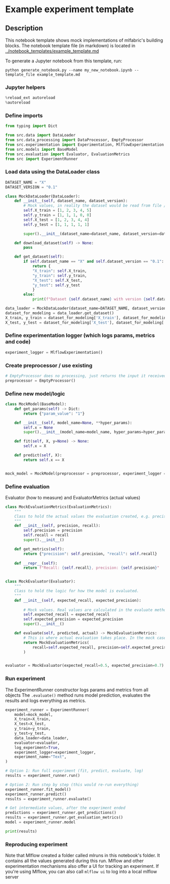 # Example experiment template

## Description

This notebook template shows mock implementations of mlfabric's building blocks.
The notebook template file (in markdown) is located in [../notebook_templates/example_template.md]()

To generate a Jupyter notebook from this template, run:

```
python generate_notebook.py --name my_new_notebook.ipynb --template_file example_template.md
```

### Jupyter helpers

```python
%reload_ext autoreload
%autoreload
```

### Define imports

```python
from typing import Dict

from src.data import DataLoader
from src.data_processing import DataProcessor, EmptyProcessor
from src.experimentation import Experimentation, MlflowExperimentation
from src.models import BaseModel
from src.evaluation import Evaluator, EvaluationMetrics
from src import ExperimentRunner

```

### Load data using the DataLoader class

```python
DATASET_NAME = "X"
DATASET_VERSION = "0.1"

class MockDataLoader(DataLoader):
    def __init__(self, dataset_name, dataset_version):
        # Mock values, in reality the dataset would be read from file / stream
        self.X_train = [1, 2, 3, 4, 5]
        self.y_train = [1, 1, 1, 0, 0]
        self.X_test = [1, 2, 3, 4, 4]
        self.y_test = [1, 1, 1, 1, 1]

        super().__init__(dataset_name=dataset_name, dataset_version=dataset_version)

    def download_dataset(self) -> None:
        pass

    def get_dataset(self):
        if self.dataset_name == "X" and self.dataset_version == "0.1": 
            return {
            "X_train": self.X_train,
            "y_train": self.y_train,
            "X_test": self.X_test,
            "y_test": self.y_test
            }
        else:
            print(f"Dataset {self.dataset_name} with version {self.dataset_version} not found")

data_loader = MockDataLoader(dataset_name=DATASET_NAME, dataset_version=DATASET_VERSION)
dataset_for_modeling = data_loader.get_dataset()
X_train, y_train = dataset_for_modeling['X_train'], dataset_for_modeling['y_train']
X_test, y_test = dataset_for_modeling['X_test'], dataset_for_modeling['y_test']

```

### Define experimentation logger (which logs params, metrics and code)

```python
experiment_logger = MlflowExperimentation()
```

### Create preprocessor / use existing

```python
# EmptyProcessor does no processing, just returns the input it received
preprocessor = EmptyProcessor()
```

### Define new model/logic

```python
class MockModel(BaseModel):
    def get_params(self) -> Dict:
        return {"param_value": "1"}

    def __init__(self, model_name=None, **hyper_params):
        self.x = None
        super().__init__(model_name=model_name, hyper_params=hyper_params)

    def fit(self, X, y=None) -> None:
        self.x = X

    def predict(self, X):
        return self.x == X


mock_model = MockModel(preprocessor = preprocessor, experiment_logger = experiment_logger)
```

### Define evaluation

Evaluator (how to measure) and EvaluatorMetrics (actual values)

```python
class MockEvaluationMetrics(EvaluationMetrics):
    """
    Class to hold the actual values the evaluation created, e.g. precision, recall, MSE.
    """
    def __init__(self, precision, recall):
        self.precision = precision
        self.recall = recall
        super().__init__()

    def get_metrics(self):
        return {"precision": self.precision, "recall": self.recall}
    
    def __repr__(self):
        return f"Recall: {self.recall}, precision: {self.precision}"


class MockEvaluator(Evaluator):
    """
    Class to hold the logic for how the model is evaluated.
    """
    def __init__(self, expected_recall, expected_precision):
        
        # Mock values. Real values are calculated in the evaluate method
        self.expected_recall = expected_recall
        self.expected_precision = expected_precision
        super().__init__()

    def evaluate(self, predicted, actual) -> MockEvaluationMetrics:
        # This is where actual evaluation takes place. In the mock case it just returns constant values
        return MockEvaluationMetrics(
            recall=self.expected_recall, precision=self.expected_precision
        )


evaluator = MockEvaluator(expected_recall=0.5, expected_precision=0.7)
```

### Run experiment

The ExperimentRunner constructor logs params and metrics from all objects
The `.evaluate()` method runs model prediction, evaluates the results and logs everything as metrics.

```python
experiment_runner = ExperimentRunner(
    model=mock_model,
    X_train=X_train,
    X_test=X_test,
    y_train=y_train,
    y_test=y_test,
    data_loader=data_loader,
    evaluator=evaluator,
    log_experiment=True,
    experiment_logger=experiment_logger,
    experiment_name="Text",
)

# Option 1: Run full experiment (fit, predict, evaluate, log)
results = experiment_runner.run()

# Option 2: Run step by step (this would re-run everything)
experiment_runner.fit_model()
experiment_runner.predict()
results = experiment_runner.evaluate()

# Get intermediate values, after the experiment ended
predictions = experiment_runner.get_predictions()
results = experiment_runner.get_evaluation_metrics()
model = experiment_runner.model

print(results)
```

### Reproducing experiment

Note that Mlflow created a folder called mlruns in this notebook's folder. 
It contains all the values generated during this run. 
Mlflow and other experimentation mechanisms also offer a UI for tracking an experiment. 
If you're using Mlflow, you can also call `mlflow ui` to log into a local mlflow server